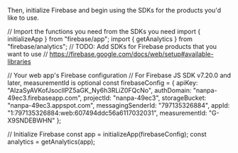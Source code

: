 Then, initialize Firebase and begin using the SDKs for the products you'd like to use.

// Import the functions you need from the SDKs you need
import { initializeApp } from "firebase/app";
import { getAnalytics } from "firebase/analytics";
// TODO: Add SDKs for Firebase products that you want to use
// https://firebase.google.com/docs/web/setup#available-libraries

// Your web app's Firebase configuration
// For Firebase JS SDK v7.20.0 and later, measurementId is optional
const firebaseConfig = {
  apiKey: "AIzaSyAVKofJsoclIPZ5aGK_Ny6h3RLiZ0FQcNo",
  authDomain: "nanpa-49ec3.firebaseapp.com",
  projectId: "nanpa-49ec3",
  storageBucket: "nanpa-49ec3.appspot.com",
  messagingSenderId: "797135326884",
  appId: "1:797135326884:web:607494ddc56a6117032031",
  measurementId: "G-X9SNDEBWHN"
};

// Initialize Firebase
const app = initializeApp(firebaseConfig);
const analytics = getAnalytics(app);